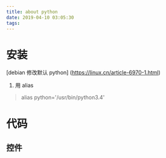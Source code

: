 ```yaml
---
title: about python
date: 2019-04-10 03:05:30
tags:
---
```



<!-- toc --> 
<!-- more -->

# 安装
[debian 修改默认 python] (https://linux.cn/article-6970-1.html)

1. 用 alias
> alias python='/usr/bin/python3.4'


# 代码
## 控件


